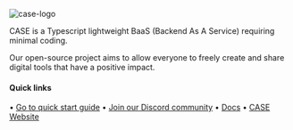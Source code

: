 ![case-logo](https://user-images.githubusercontent.com/11723962/233068949-baebdb1b-ec96-4f6a-a8a9-1c795a21dc83.svg)

CASE is a Typescript lightweight BaaS (Backend As A Service) requiring minimal coding.

Our open-source project aims to allow everyone to freely create and share digital tools that have a positive impact.

#### Quick links
• [Go to quick start guide](https://docs.case.app/#/getting-started/quick-start-guide) • [Join our Discord community](https://discord.gg/FepAked3W7) • [Docs](https://docs.case.app/#/README) • [CASE Website](https://case.app/)
